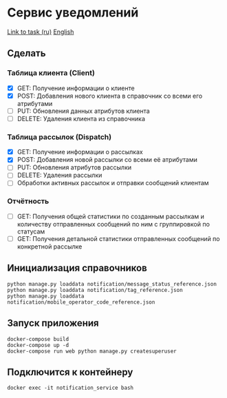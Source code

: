 # Сервис уведомлений

[Link to task (ru)](https://vans-tan-09u.craft.me/n6OVYFVUpq0o6L)
[English](README.md)

## Сделать

### Таблица клиента (Client)

- [X] GET: Получение информации о клиенте
- [X] POST: Добавления нового клиента в справочник со всеми его атрибутами
- [ ] PUT: Обновления данных атрибутов клиента
- [ ] DELETE: Удаления клиента из справочника

### Таблица рассылок (Dispatch)

- [X] GET: Получение информации о рассылках
- [X] POST: Добавления новой рассылки со всеми её атрибутами
- [ ] PUT: Обновления атрибутов рассылки
- [ ] DELETE: Удаления рассылки
- [ ] Обработки активных рассылок и отправки сообщений клиентам

### Отчётность

- [ ] GET: Получения общей статистики по созданным рассылкам и количеству отправленных сообщений по ним с группировкой по статусам
- [ ] GET: Получения детальной статистики отправленных сообщений по конкретной рассылке

## Инициализация справочников

```commandline
python manage.py loaddata notification/message_status_reference.json
python manage.py loaddata notification/tag_reference.json
python manage.py loaddata notification/mobile_operator_code_reference.json
```

## Запуск приложения

```commandline
docker-compose build
docker-compose up -d
docker-compose run web python manage.py createsuperuser
```

## Подключится к контейнеру

```commandline
docker exec -it notification_service bash
```